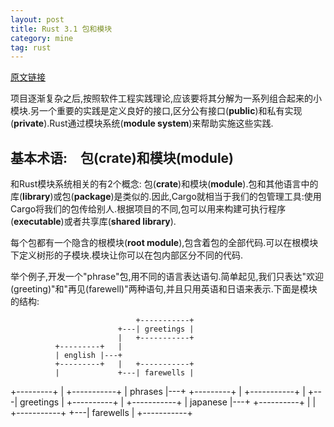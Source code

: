 ```yaml
---
layout: post
title: Rust 3.1 包和模块
category: mine
tag: rust
---
```


[原文链接][from]

项目逐渐复杂之后,按照软件工程实践理论,应该要将其分解为一系列组合起来的小模块.另一个重要的实践是定义良好的接口,区分公有接口(**public**)和私有实现(**private**).Rust通过模块系统(**module system**)来帮助实施这些实践.

## 基本术语:　包(crate)和模块(module)

和Rust模块系统相关的有2个概念: 包(**crate**)和模块(**module**).包和其他语言中的库(**library**)或包(**package**)是类似的.因此,Cargo就相当于我们的包管理工具:使用Cargo将我们的包传给别人.根据项目的不同,包可以用来构建可执行程序(**executable**)或者共享库(**shared library**).

每个包都有一个隐含的根模块(**root module**),包含着包的全部代码.可以在根模块下定义树形的子模块.模块让你可以在包内部区分不同的代码.

举个例子,开发一个"phrase"包,用不同的语言表达语句.简单起见,我们只表达"欢迎(greeting)"和"再见(farewell)"两种语句,并且只用英语和日语来表示.下面是模块的结构:

                                +-----------+
                            +---| greetings |
                            |   +-----------+
              +---------+   |
              | english |---+
              +---------+   |   +-----------+
              |             +---| farewells |
+---------+   |                 +-----------+
| phrases |---+
+---------+   |                  +-----------+
              |              +---| greetings |
              +----------+   |   +-----------+
              | japanese |---+
              +----------+   |
                             |   +-----------+
                             +---| farewells |
                                 +-----------+


[from]: http://doc.rust-lang.org/book/crates-and-modules.html
